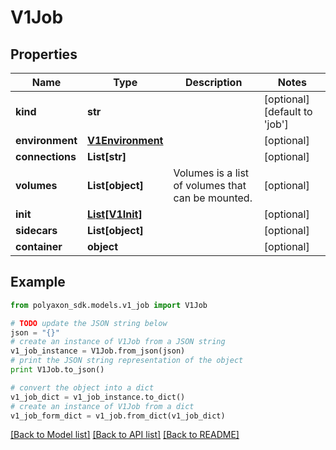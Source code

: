 # V1Job


## Properties
Name | Type | Description | Notes
------------ | ------------- | ------------- | -------------
**kind** | **str** |  | [optional] [default to 'job']
**environment** | [**V1Environment**](V1Environment.md) |  | [optional] 
**connections** | **List[str]** |  | [optional] 
**volumes** | **List[object]** | Volumes is a list of volumes that can be mounted. | [optional] 
**init** | [**List[V1Init]**](V1Init.md) |  | [optional] 
**sidecars** | **List[object]** |  | [optional] 
**container** | **object** |  | [optional] 

## Example

```python
from polyaxon_sdk.models.v1_job import V1Job

# TODO update the JSON string below
json = "{}"
# create an instance of V1Job from a JSON string
v1_job_instance = V1Job.from_json(json)
# print the JSON string representation of the object
print V1Job.to_json()

# convert the object into a dict
v1_job_dict = v1_job_instance.to_dict()
# create an instance of V1Job from a dict
v1_job_form_dict = v1_job.from_dict(v1_job_dict)
```
[[Back to Model list]](../README.md#documentation-for-models) [[Back to API list]](../README.md#documentation-for-api-endpoints) [[Back to README]](../README.md)



